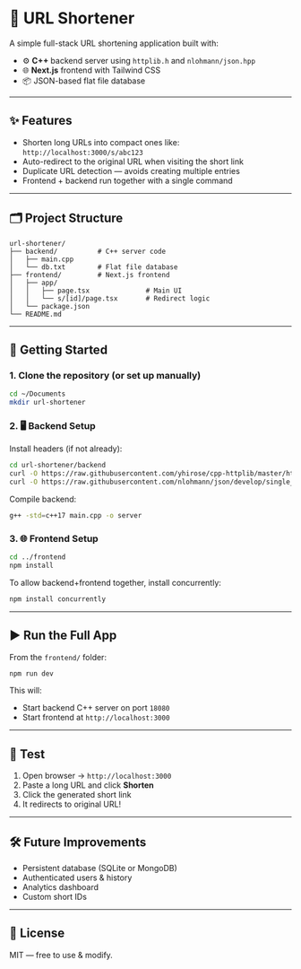 # 🔗 URL Shortener

A simple full-stack URL shortening application built with:

- ⚙️ **C++** backend server using `httplib.h` and `nlohmann/json.hpp`
- 🌐 **Next.js** frontend with Tailwind CSS
- 📦 JSON-based flat file database

---

## ✨ Features

- Shorten long URLs into compact ones like:  
  `http://localhost:3000/s/abc123`
- Auto-redirect to the original URL when visiting the short link
- Duplicate URL detection — avoids creating multiple entries
- Frontend + backend run together with a single command

---

## 🗂️ Project Structure

```
url-shortener/
├── backend/          # C++ server code
│   ├── main.cpp
│   └── db.txt        # Flat file database
├── frontend/         # Next.js frontend
│   ├── app/
│   │   ├── page.tsx              # Main UI
│   │   └── s/[id]/page.tsx       # Redirect logic
│   └── package.json
└── README.md
```

---

## 🚀 Getting Started

### 1. Clone the repository (or set up manually)
```bash
cd ~/Documents
mkdir url-shortener
```

### 2. 🖥️ Backend Setup

Install headers (if not already):
```bash
cd url-shortener/backend
curl -O https://raw.githubusercontent.com/yhirose/cpp-httplib/master/httplib.h
curl -O https://raw.githubusercontent.com/nlohmann/json/develop/single_include/nlohmann/json.hpp
```

Compile backend:
```bash
g++ -std=c++17 main.cpp -o server
```

### 3. 🌐 Frontend Setup

```bash
cd ../frontend
npm install
```

To allow backend+frontend together, install concurrently:
```bash
npm install concurrently
```

---

## ▶️ Run the Full App

From the `frontend/` folder:

```bash
npm run dev
```

This will:
- Start backend C++ server on port `18080`
- Start frontend at `http://localhost:3000`

---

## 🧪 Test

1. Open browser → `http://localhost:3000`
2. Paste a long URL and click **Shorten**
3. Click the generated short link
4. It redirects to original URL!

---

## 🛠 Future Improvements

- Persistent database (SQLite or MongoDB)
- Authenticated users & history
- Analytics dashboard
- Custom short IDs

---

## 📄 License

MIT — free to use & modify.
